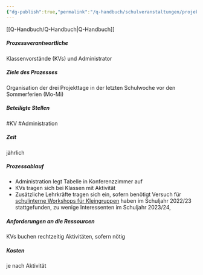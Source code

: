 ```yaml
---
{"dg-publish":true,"permalink":"/q-handbuch/schulveranstaltungen/projekttage/"}
---
```


[[Q-Handbuch/Q-Handbuch\|Q-Handbuch]]
##### Prozessverantwortliche 
Klassenvorstände (KVs) und Administrator
##### Ziele des Prozesses 
Organisation der drei Projekttage in der letzten Schulwoche vor den Sommerferien (Mo-Mi)
##### Beteiligte Stellen 
#KV #Administration 
##### Zeit
jährlich
##### Prozessablauf
* Administration legt Tabelle in Konferenzzimmer auf
* KVs tragen sich bei Klassen mit Aktivität
* Zusätzliche Lehrkräfte tragen sich ein, sofern benötigt
Versuch für [schulinterne Workshops für Kleingruppen](https://docs.google.com/spreadsheets/d/1OmjK4w-p9SxVneHiwBNlY-7Yd5TX2fwgM7ygIxiGPbw/edit?usp=sharing) haben im Schuljahr 2022/23 stattgefunden, zu wenige Interessenten im Schuljahr 2023/24, 
##### Anforderungen an die Ressourcen
KVs buchen rechtzeitig Aktivitäten, sofern nötig 
##### Kosten 
je nach Aktivität